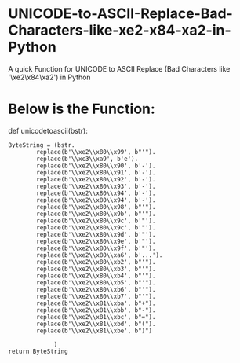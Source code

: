 # UNICODE-to-ASCII-Replace-Bad-Characters-like-xe2-x84-xa2-in-Python
A quick Function for UNICODE to ASCII Replace (Bad Characters like '\xe2\x84\xa2') in Python
# Below is the Function: 


def unicodetoascii(bstr):

    ByteString = (bstr.
    		replace(b'\\xe2\\x80\\x99', b"'").
            replace(b'\\xc3\\xa9', b'e').
            replace(b'\\xe2\\x80\\x90', b'-').
            replace(b'\\xe2\\x80\\x91', b'-').
            replace(b'\\xe2\\x80\\x92', b'-').
            replace(b'\\xe2\\x80\\x93', b'-').
            replace(b'\\xe2\\x80\\x94', b'-').
            replace(b'\\xe2\\x80\\x94', b'-').
            replace(b'\\xe2\\x80\\x98', b"'").
            replace(b'\\xe2\\x80\\x9b', b"'").
            replace(b'\\xe2\\x80\\x9c', b'"').
            replace(b'\\xe2\\x80\\x9c', b'"').
            replace(b'\\xe2\\x80\\x9d', b'"').
            replace(b'\\xe2\\x80\\x9e', b'"').
            replace(b'\\xe2\\x80\\x9f', b'"').
            replace(b'\\xe2\\x80\\xa6', b'...').
            replace(b'\\xe2\\x80\\xb2', b"'").
            replace(b'\\xe2\\x80\\xb3', b"'").
            replace(b'\\xe2\\x80\\xb4', b"'").
            replace(b'\\xe2\\x80\\xb5', b"'").
            replace(b'\\xe2\\x80\\xb6', b"'").
            replace(b'\\xe2\\x80\\xb7', b"'").
            replace(b'\\xe2\\x81\\xba', b"+").
            replace(b'\\xe2\\x81\\xbb', b"-").
            replace(b'\\xe2\\x81\\xbc', b"=").
            replace(b'\\xe2\\x81\\xbd', b"(").
            replace(b'\\xe2\\x81\\xbe', b")")

                 )
    return ByteString
